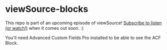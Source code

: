 # viewSource-blocks

This repo is part of an upcoming episode of viewSource! [Subscribe to listen (or watch!)](https://viewsource.fm) when it comes out soon. :)

You'll need Advanced Custom Fields Pro installed to be able to see the ACF Block.
